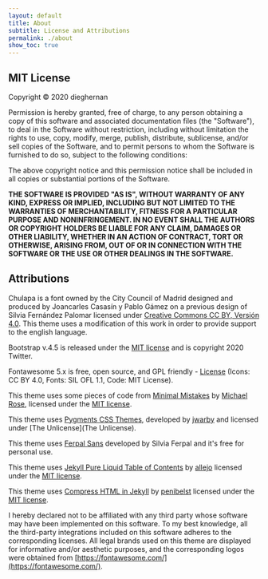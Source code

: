 ```yaml
---
layout: default
title: About
subtitle: License and Attributions
permalink: ./about
show_toc: true
---
```



## MIT License

Copyright <span>&copy;</span> 2020 dieghernan

Permission is hereby granted, free of charge, to any person obtaining a copy of this software and associated documentation files (the "Software"), to deal in the Software without restriction, including without limitation the rights to use, copy, modify, merge, publish, distribute, sublicense, and/or sell copies of the Software, and to permit persons to whom the Software is furnished to do so, subject to the following conditions:

The above copyright notice and this permission notice shall be included in all
copies or substantial portions of the Software.

**THE SOFTWARE IS PROVIDED "AS IS", WITHOUT WARRANTY OF ANY KIND, EXPRESS OR
IMPLIED, INCLUDING BUT NOT LIMITED TO THE WARRANTIES OF MERCHANTABILITY,
FITNESS FOR A PARTICULAR PURPOSE AND NONINFRINGEMENT. IN NO EVENT SHALL THE
AUTHORS OR COPYRIGHT HOLDERS BE LIABLE FOR ANY CLAIM, DAMAGES OR OTHER
LIABILITY, WHETHER IN AN ACTION OF CONTRACT, TORT OR OTHERWISE, ARISING FROM,
OUT OF OR IN CONNECTION WITH THE SOFTWARE OR THE USE OR OTHER DEALINGS IN THE
SOFTWARE.**

## Attributions

<span class="chulapa">Chulapa</span> is a font owned by the City Council of Madrid designed and produced by Joancarles Casasín y Pablo Gámez on a previous design of Silvia Fernández Palomar licensed under [Creative Commons CC BY, Versión 4.0](https://creativecommons.org/licenses/by/4.0/). This theme uses a modification of this work in order to provide support to the english language.

Bootstrap v.4.5 is released under the [MIT license](https://github.com/twbs/bootstrap/blob/v4.5.0/LICENSE) and is copyright 2020 Twitter.

Fontawesome 5.x is free, open source, and GPL friendly - [License](https://fontawesome.com/license/free) (Icons: CC BY 4.0, Fonts: SIL OFL 1.1, Code: MIT License).

This theme uses some pieces of code from [Minimal Mistakes](https://mmistakes.github.io/minimal-mistakes/) by [Michael Rose](https://mademistakes.com/), licensed under the [MIT license](https://github.com/mmistakes/minimal-mistakes/blob/master/LICENSE).

This theme uses [Pygments CSS Themes](http://jwarby.github.io/jekyll-pygments-themes/languages/javascript.html), developed by [jwarby](https://github.com/jwarby/) and licensed under [The Unlicense](The Unlicense).

This theme uses [Ferpal Sans](https://www.silviaferpal.com/portfolio-1/ferpalsans) developed by Silvia Ferpal and it's free for personal use.

This theme uses [Jekyll Pure Liquid Table of Contents](https://github.com/allejo/jekyll-toc) by [allejo](https://github.com/allejo) licensed under the [MIT license](https://github.com/allejo/jekyll-toc/blob/master/LICENSE.MIT.md).

This theme uses [Compress HTML in Jekyll](http://jch.penibelst.de/) by [penibelst](https://github.com/penibelst) licensed under the [MIT license](https://github.com/penibelst/jekyll-compress-html/blob/master/LICENSE).

I hereby declared not to be affiliated with any third party whose software may have been implemented on this software. To my best knowledge, all the third-party integrations included on this software adheres to the corresponding licenses. All legal brands used on this theme are displayed for informative and/or aesthetic purposes, and the corresponding logos were obtained from [https://fontawesome.com/](https://fontawesome.com/). 


